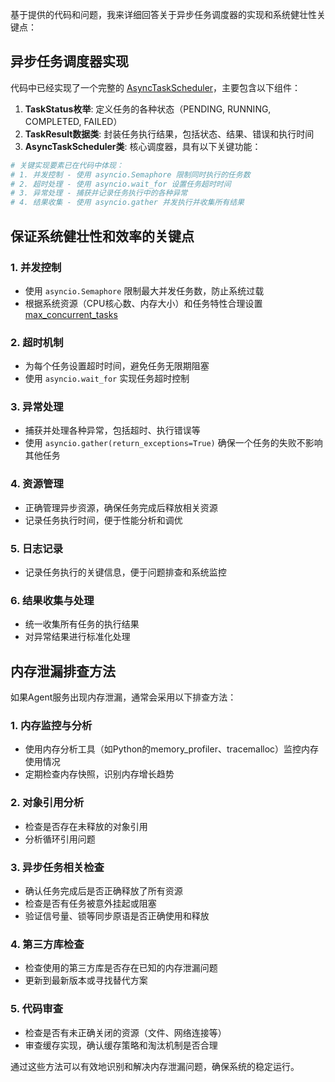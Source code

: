基于提供的代码和问题，我来详细回答关于异步任务调度器的实现和系统健壮性关键点：

## 异步任务调度器实现

代码中已经实现了一个完整的 [AsyncTaskScheduler](file://D:\新建文件夹\PythonProject\mcp-text-to-sql\asyncTask.py#L24-L109)，主要包含以下组件：

1. **TaskStatus枚举**: 定义任务的各种状态（PENDING, RUNNING, COMPLETED, FAILED）
2. **TaskResult数据类**: 封装任务执行结果，包括状态、结果、错误和执行时间
3. **AsyncTaskScheduler类**: 核心调度器，具有以下关键功能：

```python
# 关键实现要素已在代码中体现：
# 1. 并发控制 - 使用 asyncio.Semaphore 限制同时执行的任务数
# 2. 超时处理 - 使用 asyncio.wait_for 设置任务超时时间
# 3. 异常处理 - 捕获并记录任务执行中的各种异常
# 4. 结果收集 - 使用 asyncio.gather 并发执行并收集所有结果
```


## 保证系统健壮性和效率的关键点

### 1. 并发控制
- 使用 `asyncio.Semaphore` 限制最大并发任务数，防止系统过载
- 根据系统资源（CPU核心数、内存大小）和任务特性合理设置 [max_concurrent_tasks](file://D:\新建文件夹\PythonProject\mcp-text-to-sql\asyncTask.py#L0-L0)

### 2. 超时机制
- 为每个任务设置超时时间，避免任务无限期阻塞
- 使用 `asyncio.wait_for` 实现任务超时控制

### 3. 异常处理
- 捕获并处理各种异常，包括超时、执行错误等
- 使用 `asyncio.gather(return_exceptions=True)` 确保一个任务的失败不影响其他任务

### 4. 资源管理
- 正确管理异步资源，确保任务完成后释放相关资源
- 记录任务执行时间，便于性能分析和调优

### 5. 日志记录
- 记录任务执行的关键信息，便于问题排查和系统监控

### 6. 结果收集与处理
- 统一收集所有任务的执行结果
- 对异常结果进行标准化处理

## 内存泄漏排查方法

如果Agent服务出现内存泄漏，通常会采用以下排查方法：

### 1. 内存监控与分析
- 使用内存分析工具（如Python的memory_profiler、tracemalloc）监控内存使用情况
- 定期检查内存快照，识别内存增长趋势

### 2. 对象引用分析
- 检查是否存在未释放的对象引用
- 分析循环引用问题

### 3. 异步任务相关检查
- 确认任务完成后是否正确释放了所有资源
- 检查是否有任务被意外挂起或阻塞
- 验证信号量、锁等同步原语是否正确使用和释放

### 4. 第三方库检查
- 检查使用的第三方库是否存在已知的内存泄漏问题
- 更新到最新版本或寻找替代方案

### 5. 代码审查
- 检查是否有未正确关闭的资源（文件、网络连接等）
- 审查缓存实现，确认缓存策略和淘汰机制是否合理

通过这些方法可以有效地识别和解决内存泄漏问题，确保系统的稳定运行。